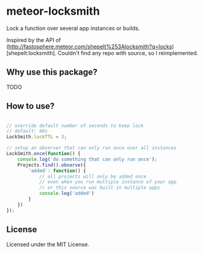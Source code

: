 # meteor-locksmith
Lock a function over several app instances or builds.

Inspired by the API of (http://fastosphere.meteor.com/shepelt%253Alocksmith?q=locks)[shepelt:locksmith]. Couldn't find any repo with source, so I reimplemented.

## Why use this package?
TODO

## How to use?
```javascript

// override default number of seconds to keep lock
// default: 60s
LockSmith.lockTTL = 3;

// setup an observer that can only run once over all instances
LockSmith.once(function() {
    console.log('do something that can only run once');
    Projects.find().observe({
        'added': function() {
            // all projects will only be added once
            // even when you run multiple instance of your app
            // or this source was built in multiple apps
            console.log('added')
        }
    })
});
```

## License
Licensed under the MIT License.
